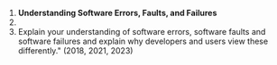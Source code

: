 1. **Understanding Software Errors, Faults, and Failures**
2. 
3. Explain your understanding of software errors, software faults and software failures and explain why developers and users view these differently." (2018, 2021, 2023)